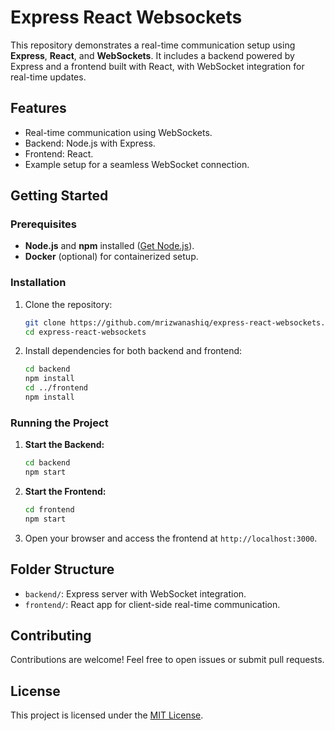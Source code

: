 # Express React Websockets

This repository demonstrates a real-time communication setup using **Express**, **React**, and **WebSockets**. It includes a backend powered by Express and a frontend built with React, with WebSocket integration for real-time updates.

## Features

- Real-time communication using WebSockets.
- Backend: Node.js with Express.
- Frontend: React.
- Example setup for a seamless WebSocket connection.

## Getting Started

### Prerequisites

- **Node.js** and **npm** installed ([Get Node.js](https://nodejs.org/)).
- **Docker** (optional) for containerized setup.

### Installation

1. Clone the repository:
   ```bash
   git clone https://github.com/mrizwanashiq/express-react-websockets.git
   cd express-react-websockets
   ```

2. Install dependencies for both backend and frontend:
   ```bash
   cd backend
   npm install
   cd ../frontend
   npm install
   ```

### Running the Project

1. **Start the Backend:**
   ```bash
   cd backend
   npm start
   ```

2. **Start the Frontend:**
   ```bash
   cd frontend
   npm start
   ```

3. Open your browser and access the frontend at `http://localhost:3000`.

## Folder Structure

- `backend/`: Express server with WebSocket integration.
- `frontend/`: React app for client-side real-time communication.

## Contributing

Contributions are welcome! Feel free to open issues or submit pull requests.

## License

This project is licensed under the [MIT License](LICENSE).
